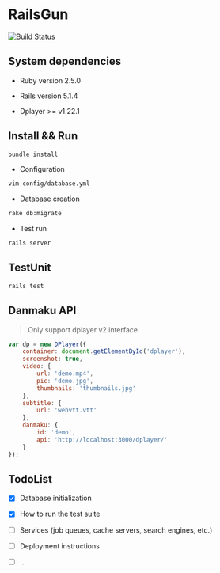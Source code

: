 RailsGun
=====

[![Build Status](https://travis-ci.org/MoePlayer/RailsGun.svg?branch=master)](https://travis-ci.org/MoePlayer/RailsGun)

## System dependencies
* Ruby version 2.5.0

* Rails version 5.1.4

* Dplayer >= v1.22.1

## Install && Run

```bash
bundle install
```

* Configuration
```bash
vim config/database.yml
```

* Database creation
```bash
rake db:migrate
```

* Test run
```bash
rails server
```

## TestUnit

```sh
rails test
```

## Danmaku API
>Only support dplayer v2 interface

```JavaScript
var dp = new DPlayer({
    container: document.getElementById('dplayer'),
    screenshot: true,
    video: {
        url: 'demo.mp4',
        pic: 'demo.jpg',
        thumbnails: 'thumbnails.jpg'
    },
    subtitle: {
        url: 'webvtt.vtt'
    },
    danmaku: {
        id: 'demo',
        api: 'http://localhost:3000/dplayer/'
    }
});

```

## TodoList
* [x] Database initialization

* [x] How to run the test suite

* [ ] Services (job queues, cache servers, search engines, etc.)

* [ ] Deployment instructions

* [ ] ...
